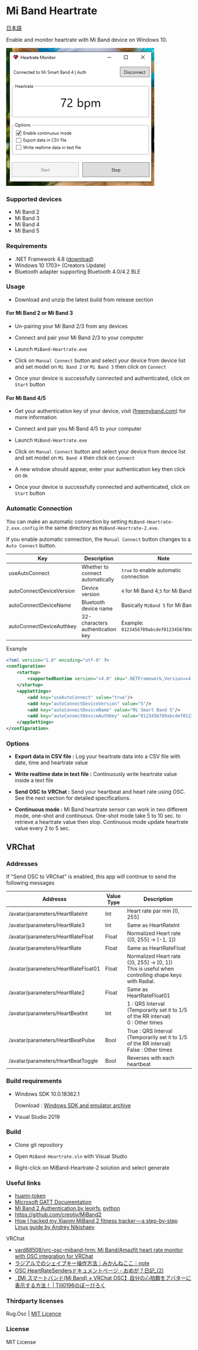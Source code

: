 # Mi Band Heartrate
[日本語](README.ja.md)

Enable and monitor heartrate with Mi Band device on Windows 10.

![miband heartrate](https://github.com/Eryux/miband-heartrate/raw/master/mibandheatrate-screen.png "Mi Band Heartrate screen")

### Supported devices

* Mi Band 2
* Mi Band 3
* Mi Band 4
* Mi Band 5


### Requirements

* .NET Framework 4.8 ([download](https://dotnet.microsoft.com/download/dotnet-framework/net48))
* Windows 10 1703+ (Creators Update)
* Bluetooth adapter supporting Bluetooth 4.0/4.2 BLE


### Usage

* Download and unzip the latest build from release section

#### For Mi Band 2 or Mi Band 3

* Un-pairing your Mi Band 2/3 from any devices

* Connect and pair your Mi Band 2/3 to your computer

* Launch `MiBand-Heartrate.exe`

* Click on `Manual Connect` button and select your device from device list and set model on `Mi Band 2` or `Mi Band 3` then click on `Connect`

* Once your device is successfully connected and authenticated, click on `Start` button

#### For Mi Band 4/5

* Get your authentication key of your device, visit ([freemyband.com](http://www.freemyband.com/)) for more information

* Connect and pair you Mi Band 4/5 to your computer

* Launch `MiBand-Heartrate.exe`

* Click on `Manual Connect` button and select your device from device list and set model on `Mi Band 4` then click on `Connect`

* A new window should appear, enter your authentication key then click on `Ok`

* Once your device is successfully connected and authenticated, click on `Start` button


### Automatic Connection

You can make an automatic connection by setting `MiBand-Heartrate-2.exe.config` in the same directory as `MiBand-Heartrate-2.exe`.

If you enable automatic connection, the `Manual Connect` button changes to a `Auto Connect` button.

|Key|Description|Note|
|-|-|-|
|useAutoConnect|Whether to connect automatically|`true` to enable automatic connection|
|autoConnectDeviceVersion|Device version|`4` for Mi Band 4,`5` for Mi Band 5|
|autoConnectDeviceName|Bluetooth device name|Basically `MiBand 5` for Mi Band 5|
|autoConnectDeviceAuthkey|32-characters authentication key|Example: `0123456789abcdef0123456789abcdef`|

Example
``` xml
<?xml version="1.0" encoding="utf-8" ?>
<configuration>
    <startup> 
        <supportedRuntime version="v4.0" sku=".NETFramework,Version=v4.8" />
    </startup>
    <appSettings>
        <add key="useAutoConnect" value="true"/>
        <add key="autoConnectDeviceVersion" value="5"/>
        <add key="autoConnectDeviceName" value="Mi Smart Band 5"/>
        <add key="autoConnectDeviceAuthKey" value="0123456789abcdef0123456789abcdef"/>
    </appSettings>
</configuration>
```


### Options

* **Export data in CSV file :** Log your heartrate data into a CSV file with date, time and heartrate value

* **Write realtime date in text file :** Continuously write heartrate value inside a text file

* **Send OSC to VRChat :** Send your heartbeat and heart rate using OSC. See the next section for detailed specifications.

* **Continuous mode :** Mi Band heartrate sensor can work in two different mode, one-shot and continuous. One-shot mode take 5 to 10 sec. to retrieve a heartrate value then stop. Continuous mode update heartrate value every 2 to 5 sec.


## VRChat
### Addresses

If "Send OSC to VRChat" is enabled, this app will continue to send the following messages

|Addresss|Value Type|Description|
|-|-|-|
|/avatar/parameters/HeartRateInt|Int|Heart rate par min [0, 255]|
|/avatar/parameters/HeartRate3|Int|Same as HeartRateInt|
|/avatar/parameters/HeartRateFloat|Float|Normalized Heart rate ([0, 255] -> [-1, 1])|
|/avatar/parameters/HeartRate|Float|Same as HeartRateFloat|
|/avatar/parameters/HeartRateFloat01|Float|Normalized Heart rate ([0, 255] -> [0, 1]) <br> This is useful when controlling shape keys with Radial.|
|/avatar/parameters/HeartRate2|Float|Same as HeartRateFloat01|
|/avatar/parameters/HeartBeatInt|Int|1 : QRS Interval (Temporarily set it to 1/5 of the RR interval) <br> 0 : Other times|
|/avatar/parameters/HeartBeatPulse|Bool|True : QRS Interval (Temporarily set it to 1/5 of the RR interval) <br> False : Other times|
|/avatar/parameters/HeartBeatToggle|Bool|Reverses with each heartbeat|

### Build requirements

* Windows SDK 10.0.18362.1

  Download : [Windows SDK and emulator archive](https://developer.microsoft.com/en-US/windows/downloads/sdk-archive/)
* Visual Studio 2019


### Build

* Clone git repository

* Open `MiBand-Heartrate.sln` with Visual Studio

* Right-click on MiBand-Heartrate-2 solution and select generate


### Useful links
* [huami-token](https://github.com/argrento/huami-token)
* [Microsoft GATT Documentation](https://docs.microsoft.com/fr-fr/windows/uwp/devices-sensors/bluetooth-low-energy-overview)
* [Mi Band 2 Authentication by leojrfs](https://leojrfs.github.io/writing/miband2-part1-auth/#reference), [python](https://github.com/leojrfs/miband2)
* https://github.com/creotiv/MiBand2
* [How I hacked my Xiaomi MiBand 2 fitness tracker — a step-by-step Linux guide by Andrey Nikishaev](https://medium.com/machine-learning-world/how-i-hacked-xiaomi-miband-2-to-control-it-from-linux-a5bd2f36d3ad)

VRChat
* [vard88508/vrc-osc-miband-hrm: Mi Band/Amazfit heart rate monitor with OSC integration for VRChat](https://github.com/vard88508/vrc-osc-miband-hrm)
* [ラジアルでのシェイプキー操作方法｜みかんねここ｜note](https://note.com/citron_vr/n/n7d54ebaebd83)
* [OSC HeartRateSendersドキュメントページ - おめが？日記_(2)](https://omega.hatenadiary.jp/entry/2022/02/27/035024)
* [【Mi スマートバンド(Mi Band) × VRChat OSC】自分の心拍数をアバターに表示する方法！ | Till0196のぼーびろく](https://till0196.com/post16907)


### Thirdparty licenses
Rug.Osc | [MIT Licence](https://bitbucket.org/rugcode/rug.osc/wiki/License)


### License

MIT License
